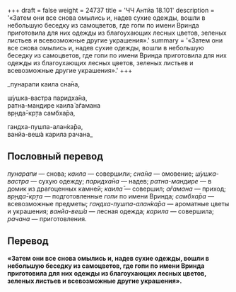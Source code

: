 +++
draft = false
weight = 24737
title = 'ЧЧ Антйа 18.101'
description = '«Затем они все снова омылись и, надев сухие одежды, вошли в небольшую беседку из самоцветов, где гопи по имени Вринда приготовила для них одежды из благоухающих лесных цветов, зеленых листьев и всевозможные другие украшения».'
summary = '«Затем они все снова омылись и, надев сухие одежды, вошли в небольшую беседку из самоцветов, где гопи по имени Вринда приготовила для них одежды из благоухающих лесных цветов, зеленых листьев и всевозможные другие украшения».'
+++

_пунарапи каила сна̄на,  
  
ш́ушка-вастра паридха̄на,  
ратна-мандире каила̄ а̄гамана  
вр̣нда̄-кр̣та самбха̄ра,  
  
гандха-пушпа-алан̇ка̄ра,  
ванйа-веш́а карила рачана_

## Пословный перевод

_пунарапи_ — снова; _каила_ — совершили; _сна̄на_ — омовение; _ш́ушка_\-_вастра_ — сухую одежду; _паридха̄на_ — надев; _ратна_\-_мандире_ — в домик из драгоценных камней; _каила̄_ — совершил; _а̄гамана_ — приход; _вр̣нда̄_\-_кр̣та_ — подготовленные _гопи_ по имени Вринда; _самбха̄ра_ — всевозможные предметы; _гандха_\-_пушпа_\-_алан̇ка̄ра_ — ароматные цветы и украшения; _ванйа_\-_веш́а_ — лесная одежда; _карила_ — совершила; _рачана_ — приготовления.

## Перевод

**«Затем они все снова омылись и, надев сухие одежды, вошли в небольшую беседку из самоцветов, где гопи по имени Вринда приготовила для них одежды из благоухающих лесных цветов, зеленых листьев и всевозможные другие украшения».**
